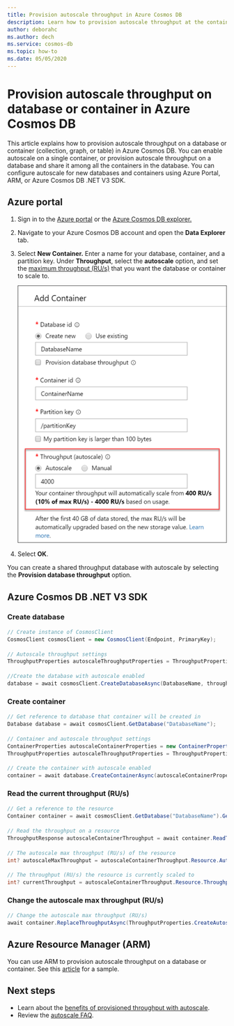 ```yaml
---
title: Provision autoscale throughput in Azure Cosmos DB
description: Learn how to provision autoscale throughput at the container and database level in Azure Cosmos DB using Azure portal, CLI, PowerShell and various other SDKs. 
author: deborahc
ms.author: dech
ms.service: cosmos-db
ms.topic: how-to
ms.date: 05/05/2020
---
```


# Provision autoscale throughput on database or container in Azure Cosmos DB

This article explains how to provision autoscale throughput on a database or container (collection, graph, or table) in Azure Cosmos DB. You can enable autoscale on a single container, or provision autoscale throughput on a database and share it among all the containers in the database. You can configure autoscale for new databases and containers using Azure Portal, ARM, or Azure Cosmos DB .NET V3 SDK.

## Azure portal

1. Sign in to the [Azure portal](https://portal.azure.com) or the [Azure Cosmos DB explorer.](https://cosmos.azure.com/)

1. Navigate to your Azure Cosmos DB account and open the **Data Explorer** tab.

1. Select **New Container.** Enter a name for your database, container, and a partition key. Under **Throughput**, select the **autoscale** option, and set the [maximum throughput (RU/s)](provision-throughput-autoscale.md#how-autoscale-provisioned-throughput-works) that you want the database or container to scale to.

   ![Creating a container and configuring autoscale provisioned throughput](./media/how-to-provision-autoscale-throughput/create-new-autoscale-container.png)


1. Select **OK**.

You can create a shared throughput database with autoscale by selecting the **Provision database throughput** option.

## Azure Cosmos DB .NET V3 SDK

### Create database
```csharp
// Create instance of CosmosClient
CosmosClient cosmosClient = new CosmosClient(Endpoint, PrimaryKey);
 
// Autoscale throughput settings
ThroughputProperties autoscaleThroughputProperties = ThroughputProperties.CreateAutoscaleThroughput(4000); //Set autoscale max RU/s

//Create the database with autoscale enabled
database = await cosmosClient.CreateDatabaseAsync(DatabaseName, throughputProperties: autoscaleThroughputProperties);
```

### Create container
```csharp
// Get reference to database that container will be created in
Database database = await cosmosClient.GetDatabase("DatabaseName");

// Container and autoscale throughput settings
ContainerProperties autoscaleContainerProperties = new ContainerProperties("ContainerName", "/partitionKey");
ThroughputProperties autoscaleThroughputProperties = ThroughputProperties.CreateAutoscaleThroughput(4000); //Set autoscale max RU/s

// Create the container with autoscale enabled
container = await database.CreateContainerAsync(autoscaleContainerProperties, autoscaleThroughputProperties);
```

### Read the current throughput (RU/s)
```csharp
// Get a reference to the resource
Container container = await cosmosClient.GetDatabase("DatabaseName").GetContainer("ContainerName");

// Read the throughput on a resource
ThroughputResponse autoscaleContainerThroughput = await container.ReadThroughputAsync(requestOptions: null); 

// The autoscale max throughput (RU/s) of the resource
int? autoscaleMaxThroughput = autoscaleContainerThroughput.Resource.AutoscaleMaxThroughput;

// The throughput (RU/s) the resource is currently scaled to
int? currentThroughput = autoscaleContainerThroughput.Resource.Throughput;
```

### Change the autoscale max throughput (RU/s)
```csharp
// Change the autoscale max throughput (RU/s)
await container.ReplaceThroughputAsync(ThroughputProperties.CreateAutoscaleThroughput(newAutoscaleMaxThroughput));
```

## Azure Resource Manager (ARM)
You can use ARM to provision autoscale throughput on a database or container. See this [article](manage-sql-with-resource-manager.md#azure-cosmos-account-with-autoscale-throughput) for a sample.

## Next steps
* Learn about the [benefits of provisioned throughput with autoscale](provision-throughput-autoscale.md#benefits-of-autoscale).
* Review the [autoscale FAQ](autoscale-faq.md).
